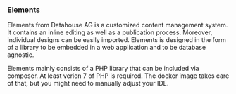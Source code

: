 ### Elements

Elements from Datahouse AG is a customized content management system. It contains an inline editing as well as a publication process. Moreover, individual designs can be easily imported. Elements is designed in the form of a library to be embedded in a web application and to be database agnostic.


Elements mainly consists of a PHP library that can be included via composer. At least verion 7 of PHP is required. The docker image takes care of that, but you might need to manually adjust your IDE.